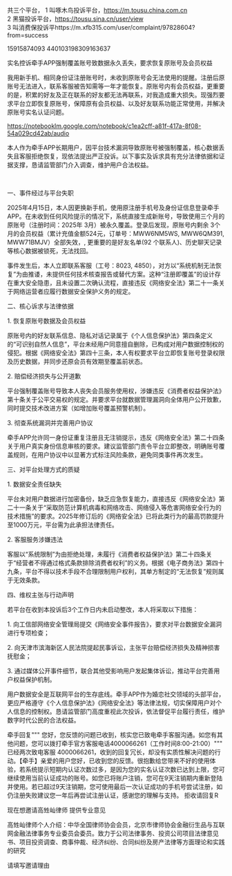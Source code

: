 共三个平台，
1 叫啄木鸟投诉平台，https://m.tousu.china.com.cn     
2 黑猫投诉平台，https://tousu.sina.cn/user/view   
3 叫消费保投诉平https://m.xfb315.com/user/complaint/97828604?from=success


15915874093
440103198309163637


实名控诉牵手APP强制覆盖账号致数据永久丢失，要求恢复原账号及会员权益

我用新手机、相同身份证注册账号时，未收到原账号会无法使用的提醒。注册后原账号无法进入，联系客服被告知需等一年才能恢复。原账号内有会员权益，更重要的是，积累的好友及正在联系的好友都无法再联系，对我造成重大损失。现强烈要求平台立即恢复原账号，保障原有会员权益、以及好友联系功能正常使用，并解决原账号实名认证问题。



https://notebooklm.google.com/notebook/c1ea2cff-a81f-417a-8f08-54a029cd42ab/audio


本人作为牵手APP长期用户，因平台技术漏洞导致原账号被强制覆盖，核心数据丢失且客服拒绝恢复，现依法提出严正投诉。以下事实及诉求具有充分法律依据和证据支撑，恳请监管部门介入调查，维护用户合法权益。﻿

﻿

一、事件经过与平台失职﻿

2025年4月15日，本人因更换新手机，使用原注册手机号及身份证信息登录牵手APP。在未收到任何风险提示的情况下，系统直接生成新账号，导致使用三个月的原账号（注册时间：2025年 3月）被永久覆盖。登录后发现，原账号内剩余 3个月的会员权益（累计充值金额524元，订单号：MWW6NM5WS, MWW6QM391, MWW71BMJV）全部失效，, 更重要的是好友名单(92 个联系人)、历史聊天记录等核心数据被锁死，无法找回。﻿

﻿事件发生后，本人立即联系客服（工号：8023, 4850），对方以“系统机制无法恢复”为由推诿，未提供任何技术核查报告或替代方案。这种“注册即覆盖”的设计存在重大安全隐患，且未设置二次确认流程，直接违反《网络安全法》第二十一条关于网络运营者应履行数据安全保护义务的规定。﻿

二、核心诉求与法律依据﻿

1. 恢复原账号数据及会员权益﻿

原账号内的好友联系信息、隐私对话记录属于《个人信息保护法》第四条定义的“可识别自然人信息”，平台未经用户同意擅自删除，已构成对用户数据控制权的侵犯。根据《网络安全法》第四十三条，本人有权要求平台立即恢复账号登录权限及历史数据，并同步还原会员有效期至覆盖前状态。﻿

2. 赔偿经济损失与公开道歉﻿

平台强制覆盖账号导致本人丧失会员服务使用权，涉嫌违反《消费者权益保护法》第十条关于公平交易权的规定。并要求平台就数据管理漏洞向全体用户公开致歉，同时提交技术改进方案（如增加账号覆盖预警机制）。﻿

3. 彻查系统漏洞并完善用户协议﻿

牵手APP允许同一身份证重复注册且无注销提示，违反《网络安全法》第二十四条关于用户真实身份信息审核的要求。建议监管部门责令平台立即整改，明确账号覆盖规则，在用户协议中以显著方式标注风险条款，避免同类事件再次发生。﻿

三、对平台处理方式的质疑﻿

1. 数据安全责任缺失﻿

平台未对用户数据进行加密备份，缺乏应急恢复能力，直接违反《网络安全法》第二十一条关于“采取防范计算机病毒和网络攻击、网络侵入等危害网络安全行为的技术措施”的要求。2025年修订后的《网络安全法》已将此类行为的最高罚款提升至1000万元，平台需为此承担法律责任。﻿

2. 客服服务涉嫌违法﻿

客服以“系统限制”为由拒绝处理，未履行《消费者权益保护法》第二十四条关于“经营者不得通过格式条款排除消费者权利”的义务。根据《电子商务法》第四十九条，平台不得以技术手段不合理限制用户权利，其单方制定的“无法恢复”规则属于无效条款。﻿

四、维权主张与行动声明﻿

若平台在收到本投诉后3个工作日内未启动整改，本人将采取以下措施：﻿

1. 向工信部网络安全管理局提交《网络安全事件报告》，要求对平台数据安全漏洞进行专项检查；﻿

2. 向天津市滨海新区人民法院提起民事诉讼，主张平台赔偿经济损失及精神损害抚慰金；

3. 通过媒体公开事件细节，联合其他受影响用户发起集体诉讼，推动平台完善用户权益保护机制。﻿

用户数据安全是互联网平台的生存底线。牵手APP作为婚恋社交领域的头部平台，更应严格遵守《个人信息保护法》《网络安全法》等法律法规，切实保障用户对个人信息的控制权。恳请监管部门高度重视此次投诉，依法督促平台履行责任，维护数字时代公民的合法权益。


牵手回复"""
您好，您反馈的问题已收到，核实您已致电牵手客服沟通。如您有其他问题，您可以拨打牵手官方客服电话4000066261（工作时间8:00-21:00）"""
已经两次致电客服 4000066261，收到的回复冗长，却没有实质性解决问题的行动。【牵手】亲爱的用户您好，已收到您的反馈。很抱歉给您带来不好的使用体验，若系统提示短期内认证次数过多，是因为您的实名认证次数已达到上限，您可继续使用当前认证成功的账号。如您已将账户注销，您可在9天注销期内重新登陆并使用。若已超过9天注销期，您可使用最后一次认证成功的手机号尝试注册，如仍注册失败建议您一年后再尝试注册认证，感谢您的理解与支持。 拒收请回复R


现在想邀请高甡屾律师 提供专业意见

高甡屾律师个人介绍：中华全国律师协会会员，北京市律师协会金融衍生品与互联网金融法律事务专业委员会委员。致力于公司法律事务、投资公司项目法律意见书、项目投资调查、商事仲裁、经济纠纷、合同纠纷及房产法律等方面理论和实践的研究


请填写邀请理由